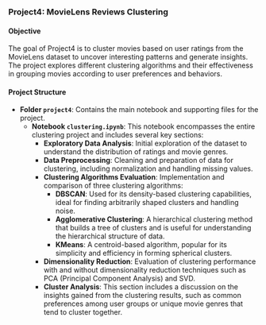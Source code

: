 ### Project4: MovieLens Reviews Clustering

#### Objective

The goal of Project4 is to cluster movies based on user ratings from the MovieLens dataset to uncover interesting patterns and generate insights. The project explores different clustering algorithms and their effectiveness in grouping movies according to user preferences and behaviors.

#### Project Structure

- **Folder `project4`**: Contains the main notebook and supporting files for the project.
  - **Notebook `clustering.ipynb`**: This notebook encompasses the entire clustering project and includes several key sections:
    - **Exploratory Data Analysis**: Initial exploration of the dataset to understand the distribution of ratings and movie genres.
    - **Data Preprocessing**: Cleaning and preparation of data for clustering, including normalization and handling missing values.
    - **Clustering Algorithms Evaluation**: Implementation and comparison of three clustering algorithms:
      - **DBSCAN**: Used for its density-based clustering capabilities, ideal for finding arbitrarily shaped clusters and handling noise.
      - **Agglomerative Clustering**: A hierarchical clustering method that builds a tree of clusters and is useful for understanding the hierarchical structure of data.
      - **KMeans**: A centroid-based algorithm, popular for its simplicity and efficiency in forming spherical clusters.
    - **Dimensionality Reduction**: Evaluation of clustering performance with and without dimensionality reduction techniques such as PCA (Principal Component Analysis) and SVD.
    - **Cluster Analysis**:  This section includes a discussion on the insights gained from the clustering results, such as common preferences among user groups or unique movie genres that tend to cluster together.


